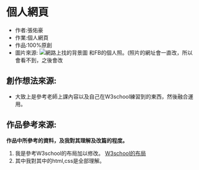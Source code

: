 # 個人網頁
* 作者:張佑豪
* 作業:個人網頁
* 作品:100%原創
* 圖片來源:
  ![網路上找的背景圖](https://www.crazyppt.com/wp-content/uploads/2018/10/1-1PH1120331.jpg)
  和FB的個人照。(照片的網址會一直改，所以會看不到，之後會改
## 創作想法來源:
* 大致上是參考老師上課內容以及自己在W3school練習到的東西，然後融合運用。
## 作品參考來源:
**作品中所參考的資料，及我對其理解及改篇的程度。**
1. 我是參考W3school的布局加以修改。
  [W3school的布局](https://www.w3schools.com/html/html_layout.asp)
2. 其中我對其中的html,css是全部理解。